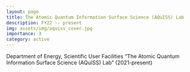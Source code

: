 ```yaml
---
layout: page
title: The Atomic Quantum Information Surface Science (AQuISS) Lab
description: FY22 -- present
img: assets/img/aquiss_cover.jpg
importance: 3
category: active
---
```


Department of Energy, Scientific User Facilities ​“The Atomic Quantum Information Surface Science (AQuISS) Lab” (2021-present)
